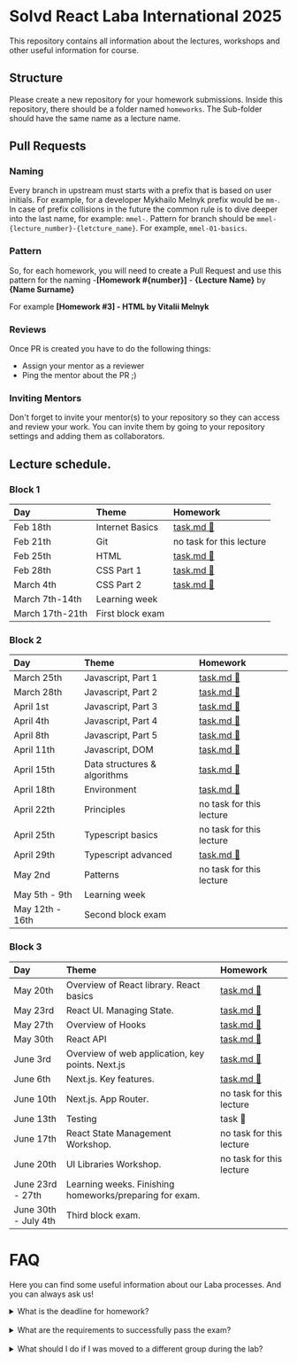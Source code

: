# Solvd React Laba International 2025

This repository contains all information about the lectures, workshops and other useful information
for course.

## Structure

Please create a new repository for your homework submissions. Inside this repository, there should
be a folder named `homeworks`. The Sub-folder should have the same name as a lecture name.

## Pull Requests

### Naming

Every branch in upstream must starts with a prefix that is based on user initials. For example, for
a developer Mykhailo Melnyk prefix would be `mm-`. In case of prefix collisions in the future the
common rule is to dive deeper into the last name, for example: `mmel-`. Pattern for branch should be
`mmel-{lecture_number}-{letcture_name}`. For example, `mmel-01-basics`.

### Pattern

So, for each homework, you will need to create a Pull Request and use this pattern for the
naming -**[Homework #{number}]** - **{Lecture Name}** by **{Name Surname}**

For example **[Homework #3] - HTML by Vitalii Melnyk**

### Reviews

Once PR is created you have to do the following things:

- Assign your mentor as a reviewer
- Ping the mentor about the PR ;)

### Inviting Mentors

Don't forget to invite your mentor(s) to your repository so they can access and review your work.
You can invite them by going to your repository settings and adding them as collaborators.

## Lecture schedule.

### Block 1

| Day             | Theme            | Homework                                         |
| :-------------- | :--------------- | :----------------------------------------------- |
| Feb 18th        | Internet Basics  | [task.md 🔗](./lectures/01-basics/task.md)       |
| Feb 21th        | Git              | no task for this lecture                         |
| Feb 25th        | HTML             | [task.md 🔗](./lectures/03-html-basics/task.md)  |
| Feb 28th        | CSS Part 1       | [task.md 🔗](./lectures/04-css/task.md)          |
| March 4th       | CSS Part 2       | [task.md 🔗](./lectures/05-css-advanced/task.md) |
| March 7th-14th  | Learning week    |                                                  |
| March 17th-21th | First block exam |                                                  |

### Block 2

| Day             | Theme                        | Homework                                                           |
| :-------------- | :--------------------------- | :----------------------------------------------------------------- |
| March 25th      | Javascript, Part 1           | [task.md 🔗](./lectures/06-js-basics-1/task.md)                    |
| March 28th      | Javascript, Part 2           | [task.md 🔗](./lectures/07-js-basics-2/task.md)                    |
| April 1st       | Javascript, Part 3           | [task.md 🔗](./lectures/08-js-advanced/task.md)                    |
| April 4th       | Javascript, Part 4           | [task.md 🔗](./lectures/09-js-advanced-2/task.md)                  |
| April 8th       | Javascript, Part 5           | [task.md 🔗](./lectures/10-js-advanced-3/task.md)                  |
| April 11th      | Javascript, DOM              | [task.md 🔗](./lectures/11-js-dom/task.md)                         |
| April 15th      | Data structures & algorithms | [task.md 🔗](./lectures/12-data-structures-and-algorithms/task.md) |
| April 18th      | Environment                  | [task.md 🔗](./lectures/13-environment-and-preprocessors/task.md)  |
| April 22th      | Principles                   | no task for this lecture                                           |
| April 25th      | Typescript basics            | no task for this lecture                                           |
| April 29th      | Typescript advanced          | [task.md 🔗](./lectures/16-typescript-advanced/task.md)            |
| May 2nd         | Patterns                     | no task for this lecture                                           |
| May 5th - 9th   | Learning week                |                                                                    |
| May 12th - 16th | Second block exam            |                                                                    |

### Block 3

| Day                  | Theme                                                   | Homework                                         |
| :------------------- | :------------------------------------------------------ | :----------------------------------------------- |
| May 20th             | Overview of React library. React basics                 | [task.md 🔗](./lectures/18-react-basics/task.md) |
| May 23rd             | React UI. Managing State.                               | [task.md 🔗](./lectures/19-react-ui/task.md)     |
| May 27th             | Overview of Hooks                                       | [task.md 🔗](./lectures/20-react-hooks/task.md)  |
| May 30th             | React API                                               | [task.md 🔗](./lectures/21-react-api/task.md)    |
| June 3rd             | Overview of web application, key points. Next.js        | [task.md 🔗](./lectures/22-nextjs-1/task.md)     |
| June 6th             | Next.js. Key features.                                  | [task.md 🔗](./lectures/23-nextjs-2/task.md)     |
| June 10th            | Next.js. App Router.                                    | no task for this lecture                         |
| June 13th            | Testing                                                 | task 🔗                                          |
| June 17th            | React State Management Workshop.                        | no task for this lecture                         |
| June 20th            | UI Libraries Workshop.                                  | no task for this lecture                         |
| June 23rd - 27th     | Learning weeks. Finishing homeworks/preparing for exam. |                                                  |
| June 30th - July 4th | Third block exam.                                       |                                                  |

# FAQ

Here you can find some useful information about our Laba processes. And you can always ask us!

<details>
<summary>What is the deadline for homework?</summary>

The deadline for all homework assignments is the next lecture, unless otherwise changed by your
mentor.

</details>
<br>

<details>
<summary>What are the requirements to successfully pass the exam?</summary>

Your exam result depends on whether you've submitted all assignments during the block, as well as
your performance in the theoretical and practical parts of the exam. Based on your results, a
decision will be made on whether you proceed to the next stage.

</details>
<br>
<details>
<summary>What should I do if I was moved to a different group during the lab?</summary>

Sometimes we need to rebalance groups after the exams. If you were moved to a different group after
a block, it means you were assigned to a different mentor's group. If you have any additional
questions, feel free to reach out to any of the mentors — we’re always happy to help!

</details>

<br>
<br>
